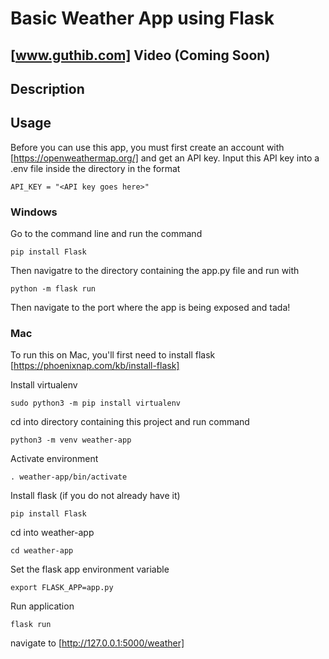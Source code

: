 # Basic Weather App using Flask

## [www.guthib.com] Video (Coming Soon)

## Description

## Usage

Before you can use this app, you must first create an account with [https://openweathermap.org/] and get an API key. Input this API key into a .env file inside the directory in the format

```
API_KEY = "<API key goes here>"
```

### Windows

Go to the command line and run the command 

```
pip install Flask
```

Then navigatre to the directory containing the app.py file and run with

```
python -m flask run
```

Then navigate to the port where the app is being exposed and tada!

### Mac

To run this on Mac, you'll first need to install flask [https://phoenixnap.com/kb/install-flask]


Install virtualenv
```
sudo python3 -m pip install virtualenv
```

cd into directory containing this project and run command
```
python3 -m venv weather-app
```

Activate environment
```
. weather-app/bin/activate
```

Install flask (if you do not already have it)
```
pip install Flask
```

cd into weather-app
```
cd weather-app
```

Set the flask app environment variable
```
export FLASK_APP=app.py
```

Run application
```
flask run
```

navigate to [http://127.0.0.1:5000/weather]
